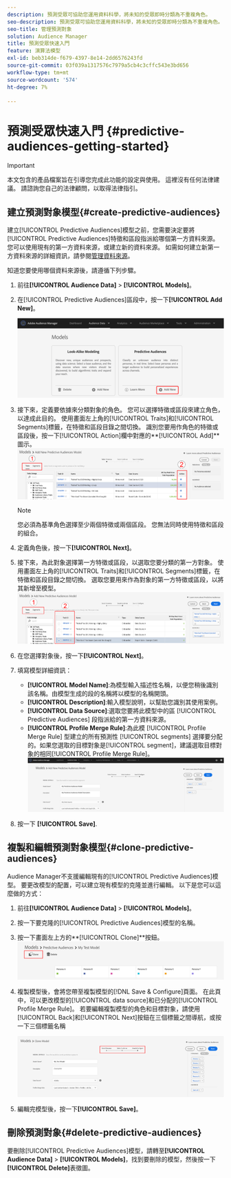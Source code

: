 ```yaml
---
description: 預測受眾可協助您運用資料科學，將未知的受眾即時分類為不重複角色。
seo-description: 預測受眾可協助您運用資料科學，將未知的受眾即時分類為不重複角色。
seo-title: 管理預測對象
solution: Audience Manager
title: 預測受眾快速入門
feature: 演算法模型
exl-id: beb314de-f679-4397-8e14-2dd6576243fd
source-git-commit: 03f039a1317576c7979a5cb4c3cffc543e3bd656
workflow-type: tm+mt
source-wordcount: '574'
ht-degree: 7%

---
```


# 預測受眾快速入門 {#predictive-audiences-getting-started}

>[!IMPORTANT]
>本文包含的產品檔案旨在引導您完成此功能的設定與使用。 這裡沒有任何法律建議。 請諮詢您自己的法律顧問，以取得法律指引。

## 建立預測對象模型{#create-predictive-audiences}

建立[!UICONTROL Predictive Audiences]模型之前，您需要決定要將[!UICONTROL Predictive Audiences]特徵和區段指派給哪個第一方資料來源。 您可以使用現有的第一方資料來源，或建立新的資料來源。 如需如何建立新第一方資料來源的詳細資訊，請參閱[管理資料來源](https://docs.adobe.com/content/help/en/audience-manager/user-guide/features/data-sources/manage-datasources.html)。

知道您要使用哪個資料來源後，請遵循下列步驟。

1. 前往&#x200B;**[!UICONTROL Audience Data]** > **[!UICONTROL Models]**。
1. 在[!UICONTROL Predictive Audiences]區段中，按一下&#x200B;**[!UICONTROL Add New]**。

   ![smart-persona-add](assets/predictive-audiences-add.png)

1. 接下來，定義要依據來分類對象的角色。 您可以選擇特徵或區段來建立角色，以達成此目的。 使用畫面左上角的[!UICONTROL Traits]和[!UICONTROL Segments]標籤，在特徵和區段目錄之間切換。 識別您要用作角色的特徵或區段後，按一下[!UICONTROL Action]欄中對應的&#x200B;**[!UICONTROL Add]**圖示。
   ![smart-persona-select-personas](assets/predictive-audiences-persona.png)
   >[!NOTE]
   >您必須為基準角色選擇至少兩個特徵或兩個區段。 您無法同時使用特徵和區段的組合。
1. 定義角色後，按一下&#x200B;**[!UICONTROL Next]**。
1. 接下來，為此對象選擇第一方特徵或區段，以選取您要分類的第一方對象。 使用畫面左上角的[!UICONTROL Traits]和[!UICONTROL Segments]標籤，在特徵和區段目錄之間切換。 選取您要用來作為對象的第一方特徵或區段，以將其新增至模型。
   ![smart-persona-select-audience](assets/predictive-audiences-audience.png)
1. 在您選擇對象後，按一下&#x200B;**[!UICONTROL Next]**。
1. 填寫模型詳細資訊：
   * **[!UICONTROL Model Name]**:為模型輸入描述性名稱，以便您稍後識別該名稱。由模型生成的段的名稱將以模型的名稱開頭。
   * **[!UICONTROL Description]**:輸入模型說明，以幫助您識別其使用案例。
   * **[!UICONTROL Data Source]**:選取您要將此模型中的區 [!UICONTROL Predictive Audiences] 段指派給的第一方資料來源。
   * **[!UICONTROL Profile Merge Rule]**:為此模 [!UICONTROL Profile Merge Rule] 型建立的所有預測性 [!UICONTROL segments] 選擇要分配的。如果您選取的目標對象是[!UICONTROL segment]，建議選取目標對象的相同[!UICONTROL Profile Merge Rule]。
      ![predictive-audiences — 儲存](assets/predictive-audiences-save.png)
1. 按一下 **[!UICONTROL Save]**.

## 複製和編輯預測對象模型{#clone-predictive-audiences}

Audience Manager不支援編輯現有的[!UICONTROL Predictive Audiences]模型。 要更改模型的配置，可以建立現有模型的克隆並進行編輯。 以下是您可以這麼做的方式：

1. 前往&#x200B;**[!UICONTROL Audience Data]** > **[!UICONTROL Models]**。
2. 按一下要克隆的[!UICONTROL Predictive Audiences]模型的名稱。
3. 按一下畫面左上方的&#x200B;**[!UICONTROL Clone]**按鈕。
   ![predictive-audiences-clone](assets/predictive-audiences-clone.png)
4. 複製模型後，會將您帶至複製模型的[!DNL Save & Configure]頁面。 在此頁中，可以更改模型的[!UICONTROL data source]和已分配的[!UICONTROL Profile Merge Rule]。 若要編輯複製模型的角色和目標對象，請使用[!UICONTROL Back]和[!UICONTROL Next]按鈕在三個標籤之間導航，或按一下三個標籤名稱

   ![predictive-audiences-clone-navigate](assets/predictive-audiences-clone-navigate.png)

5. 編輯完模型後，按一下&#x200B;**[!UICONTROL Save]**。

## 刪除預測對象{#delete-predictive-audiences}

要刪除[!UICONTROL Predictive Audiences]模型，請轉至&#x200B;**[!UICONTROL Audience Data]** > **[!UICONTROL Models]**，找到要刪除的模型，然後按一下&#x200B;**[!UICONTROL Delete]**&#x200B;表徵圖。
